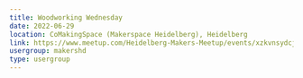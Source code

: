```yaml
---
title: Woodworking Wednesday
date: 2022-06-29
location: CoMakingSpace (Makerspace Heidelberg), Heidelberg
link: https://www.meetup.com/Heidelberg-Makers-Meetup/events/xzkvnsydcjbmc/
usergroup: makershd
type: usergroup
---
```

